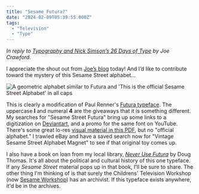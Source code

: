 ```yaml
---
title: "Sesame Futura?"
date: "2024-02-09T05:39:55.000Z"
tags: 
  - "Television"
  - "Type"
---
```


_In reply to [Typography and Nick Simson’s 26 Days of Type](https://artlung.com/blog/2024/02/08/typography/) by Joe Crawford._

I appreciate the shout out from [Joe’s blog](https://artlung.com/) today! And I’d like to contribute toward the mystery of this Sesame Street alphabet...

![A geometric alphabet similar to Futura and 'This is the official Sesame Street Alphabet' in all caps](/img/note-images/IMG_3654.jpeg)

This is clearly a modification of Paul Renner's [Futura typeface](https://en.wikipedia.org/wiki/Futura_(typeface)). The uppercase **I** and numeral **4** are the giveaways that it is something different. My searches for "Sesame Street Futura" bring up some links to a digitization on [Deviantart](https://www.deviantart.com/sesamestreet1969/art/Sesame-Street-Futura-Free-Font-Download-996931424), and a promo for the same font on YouTube. There's some great lo-res [visual material in this PDF](https://files.eric.ed.gov/fulltext/ED086203.pdf), but no "official alphabet." I trawled eBay and have a saved search now for "Vintage Sesame Street Alphabet Magnet" to see if that original toy comes up.

I also have a book on loan from my local library, _[Never Use Futura](https://literal.club/book/never-use-futura-8j873)_ by Doug Thomas. It's all about the political and cultural history of this one typeface. If any _Sesame Street_ material pops up in that book, I'll be sure to share. The other thing I'm thinking of is that surely the Childrens' Television Workshop (now [Sesame Workshop](https://sesameworkshop.org/)) has an archivist. If this typeface exists anywhere, it'd be in the archives.
